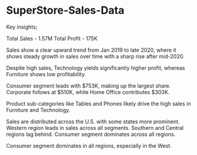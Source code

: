 # SuperStore-Sales-Data

Key insights;

Total Sales - 1.57M
Total Profit - 175K

Sales show a clear upward trend from Jan 2019 to late 2020, where it shows steady growth in sales over time with a sharp rise after mid-2020.

Despite high sales, Technology yields significantly higher profit, whereas Furniture shows low profitability.

Consumer segment leads with $753K, making up the largest share.
Corporate follows at $510K, while Home Office contributes $303K.

Product sub-categories like Tables and Phones likely drive the high sales in Furniture and Technology.

Sales are distributed across the U.S. with some states more prominent. 
Western region leads in sales across all segments.
Southern and Central regions lag behind.
Consumer segment dominates across all regions.

Consumer segment dominates in all regions, especially in the West.
